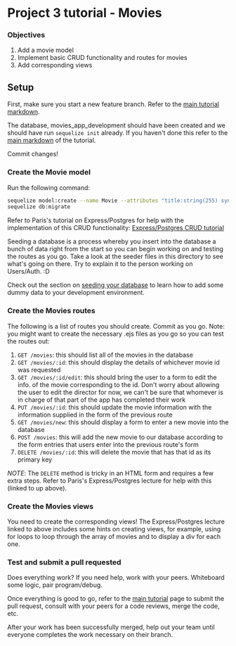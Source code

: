 # Project 3 tutorial - Movies

### Objectives
1. Add a movie model
2. Implement basic CRUD functionality and routes for movies
3. Add corresponding views

## Setup

First, make sure you start a new feature branch. Refer to the [main tutorial markdown](README.md#Feature-Development).

The database, movies_app_development should have been created and we should have run `sequelize init` already. If you haven't done this refer to the [main markdown](README.md#Install-Sequelize) of the tutorial.

Commit changes!

### Create the Movie model

Run the following command:

```bash
sequelize model:create --name Movie --attributes "title:string(255) synopsis:text director_id:bigint"
sequelize db:migrate
```

Refer to Paris's tutorial on Express/Postgres for help with the implementation of this CRUD functionality: [Express/Postgres CRUD tutorial](https://github.com/ga-students/WDI_HAKUNA_MATATA/blob/master/unit03/w08_d04/lecture/express-and-postgres/express-and-postgres.md)

Seeding a database is a process whereby you insert into the database a bunch of data right from the start so you can begin working on and testing the routes as you go. Take a look at the seeder files in this directory to see what's going on there. Try to explain it to the person working on Users/Auth. :D

Check out the section on [seeding your database](seeds/README.md) to learn how
to add some dummy data to your development environment.

### Create the Movies routes

The following is a list of routes you should create. Commit as you go. Note: you might want to create the necessary .ejs files as you go so you can test the routes out:

1. `GET /movies`: this should list all of the movies in the database
2. `GET /movies/:id`: this should display the details of whichever movie id was requested
3.  `GET /movies/:id/edit`: this should bring the user to a form to edit the info. of the movie corresponding to the id. Don't worry about allowing the user to edit the director for now, we can't be sure that whomever is in charge of that part of the app has completed their work
4. `PUT /movies/:id`: this should update the movie information with the information supplied in the form of the previous route
5.  `GET /movies/new`: this should display a form to enter a new movie into the database
6. `POST /movies`: this will add the new movie to our database according to the form entries that users enter into the previous route's form
7. `DELETE /movies/:id`: this  will delete the movie that has that id as its primary key

*NOTE*: The `DELETE` method is tricky in an HTML form and requires a few extra steps. Refer to Paris's Express/Postgres lecture for help with this (linked to up above).

### Create the Movies views

You need to create the corresponding views! The Express/Postgres lecture linked to above includes some hints on creating views, for example, using for loops to loop through the array of movies and to display a div for each one.

### Test and submit a pull requested

Does everything work? If you need help, work with your peers. Whiteboard some logic, pair program/debug.

Once everything is good to go, refer to the [main tutorial](README.md#code-review-and-merging) page to submit the pull request, consult with your peers for a code reviews, merge the code, etc.

After your work has been successfully merged, help out your team until everyone completes the work necessary on their branch.
